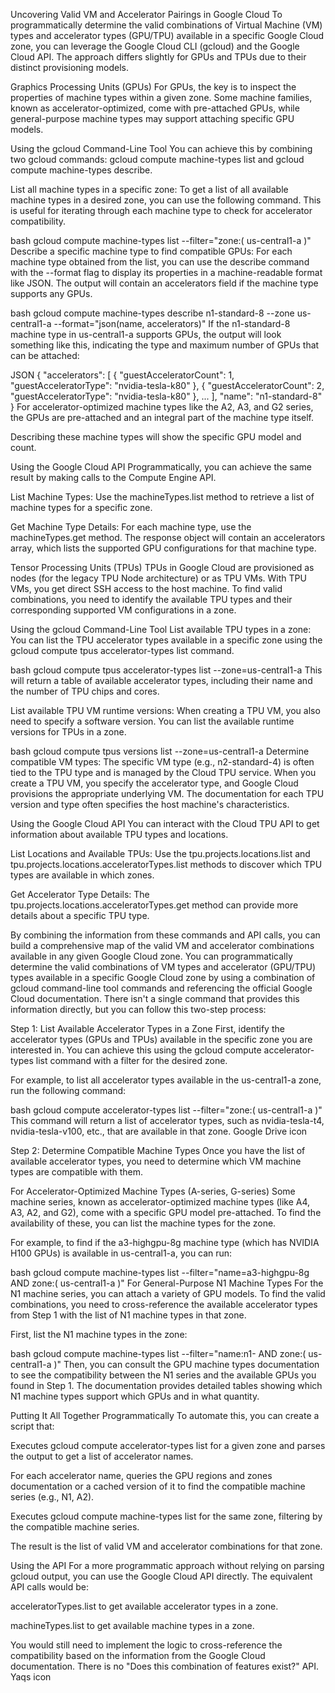 Uncovering Valid VM and Accelerator Pairings in Google Cloud To programmatically determine the valid combinations of Virtual Machine (VM) types and accelerator types (GPU/TPU) available in a specific Google Cloud zone, you can leverage the Google Cloud CLI (gcloud) and the Google Cloud API. The approach differs slightly for GPUs and TPUs due to their distinct provisioning models.

Graphics Processing Units (GPUs) For GPUs, the key is to inspect the properties of machine types within a given zone. Some machine families, known as accelerator-optimized, come with pre-attached GPUs, while general-purpose machine types may support attaching specific GPU models.

Using the gcloud Command-Line Tool You can achieve this by combining two gcloud commands: gcloud compute machine-types list and gcloud compute machine-types describe.

List all machine types in a specific zone: To get a list of all available machine types in a desired zone, you can use the following command. This is useful for iterating through each machine type to check for accelerator compatibility.

bash gcloud compute machine-types list --filter="zone:( us-central1-a )" Describe a specific machine type to find compatible GPUs: For each machine type obtained from the list, you can use the describe command with the --format flag to display its properties in a machine-readable format like JSON. The output will contain an accelerators field if the machine type supports any GPUs.

bash gcloud compute machine-types describe n1-standard-8 --zone us-central1-a --format="json(name, accelerators)" If the n1-standard-8 machine type in us-central1-a supports GPUs, the output will look something like this, indicating the type and maximum number of GPUs that can be attached:

JSON { "accelerators": [ { "guestAcceleratorCount": 1, "guestAcceleratorType": "nvidia-tesla-k80" }, { "guestAcceleratorCount": 2, "guestAcceleratorType": "nvidia-tesla-k80" }, ... ], "name": "n1-standard-8" } For accelerator-optimized machine types like the A2, A3, and G2 series, the GPUs are pre-attached and an integral part of the machine type itself.

Describing these machine types will show the specific GPU model and count.

Using the Google Cloud API Programmatically, you can achieve the same result by making calls to the Compute Engine API.

List Machine Types: Use the machineTypes.list method to retrieve a list of machine types for a specific zone.

Get Machine Type Details: For each machine type, use the machineTypes.get method. The response object will contain an accelerators array, which lists the supported GPU configurations for that machine type.

Tensor Processing Units (TPUs) TPUs in Google Cloud are provisioned as nodes (for the legacy TPU Node architecture) or as TPU VMs. With TPU VMs, you get direct SSH access to the host machine. To find valid combinations, you need to identify the available TPU types and their corresponding supported VM configurations in a zone.

Using the gcloud Command-Line Tool List available TPU types in a zone: You can list the TPU accelerator types available in a specific zone using the gcloud compute tpus accelerator-types list command.

bash gcloud compute tpus accelerator-types list --zone=us-central1-a This will return a table of available accelerator types, including their name and the number of TPU chips and cores.

List available TPU VM runtime versions: When creating a TPU VM, you also need to specify a software version. You can list the available runtime versions for TPUs in a zone.

bash gcloud compute tpus versions list --zone=us-central1-a Determine compatible VM types: The specific VM type (e.g., n2-standard-4) is often tied to the TPU type and is managed by the Cloud TPU service. When you create a TPU VM, you specify the accelerator type, and Google Cloud provisions the appropriate underlying VM. The documentation for each TPU version and type often specifies the host machine's characteristics.

Using the Google Cloud API You can interact with the Cloud TPU API to get information about available TPU types and locations.

List Locations and Available TPUs: Use the tpu.projects.locations.list and tpu.projects.locations.acceleratorTypes.list methods to discover which TPU types are available in which zones.

Get Accelerator Type Details: The tpu.projects.locations.acceleratorTypes.get method can provide more details about a specific TPU type.

By combining the information from these commands and API calls, you can build a comprehensive map of the valid VM and accelerator combinations available in any given Google Cloud zone. You can programmatically determine the valid combinations of VM types and accelerator (GPU/TPU) types available in a specific Google Cloud zone by using a combination of gcloud command-line tool commands and referencing the official Google Cloud documentation. There isn't a single command that provides this information directly, but you can follow this two-step process:

Step 1: List Available Accelerator Types in a Zone First, identify the accelerator types (GPUs and TPUs) available in the specific zone you are interested in. You can achieve this using the gcloud compute accelerator-types list command with a filter for the desired zone.

For example, to list all accelerator types available in the us-central1-a zone, run the following command:

bash gcloud compute accelerator-types list --filter="zone:( us-central1-a )" This command will return a list of accelerator types, such as nvidia-tesla-t4, nvidia-tesla-v100, etc., that are available in that zone. Google Drive icon

Step 2: Determine Compatible Machine Types Once you have the list of available accelerator types, you need to determine which VM machine types are compatible with them.

For Accelerator-Optimized Machine Types (A-series, G-series) Some machine series, known as accelerator-optimized machine types (like A4, A3, A2, and G2), come with a specific GPU model pre-attached. To find the availability of these, you can list the machine types for the zone.

For example, to find if the a3-highgpu-8g machine type (which has NVIDIA H100 GPUs) is available in us-central1-a, you can run:

bash gcloud compute machine-types list --filter="name=a3-highgpu-8g AND zone:( us-central1-a )" For General-Purpose N1 Machine Types For the N1 machine series, you can attach a variety of GPU models. To find the valid combinations, you need to cross-reference the available accelerator types from Step 1 with the list of N1 machine types in that zone.

First, list the N1 machine types in the zone:

bash gcloud compute machine-types list --filter="name:n1- AND zone:( us-central1-a )" Then, you can consult the GPU machine types documentation to see the compatibility between the N1 series and the available GPUs you found in Step 1. The documentation provides detailed tables showing which N1 machine types support which GPUs and in what quantity.

Putting It All Together Programmatically To automate this, you can create a script that:

Executes gcloud compute accelerator-types list for a given zone and parses the output to get a list of accelerator names.

For each accelerator name, queries the GPU regions and zones documentation or a cached version of it to find the compatible machine series (e.g., N1, A2).

Executes gcloud compute machine-types list for the same zone, filtering by the compatible machine series.

The result is the list of valid VM and accelerator combinations for that zone.

Using the API For a more programmatic approach without relying on parsing gcloud output, you can use the Google Cloud API directly. The equivalent API calls would be:

acceleratorTypes.list to get available accelerator types in a zone.

machineTypes.list to get available machine types in a zone.

You would still need to implement the logic to cross-reference the compatibility based on the information from the Google Cloud documentation. There is no "Does this combination of features exist?" API. Yaqs icon
